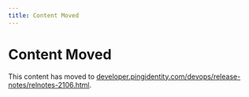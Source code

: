 ```yaml
---
title: Content Moved
---
```

# Content Moved

This content has moved to [developer.pingidentity.com/devops/release-notes/relnotes-2106.html](https://developer.pingidentity.com/devops/release-notes/relnotes-2106.html).
